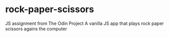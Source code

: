 # rock-paper-scissors
JS assignment from The Odin Project
A vanilla JS app that plays rock paper scissors agains the computer
